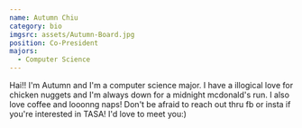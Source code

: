 ```yaml
---
name: Autumn Chiu
category: bio
imgsrc: assets/Autumn-Board.jpg
position: Co-President
majors:
  - Computer Science
---
```

Hai!! I'm Autumn and I'm a computer science major. I have a illogical love for chicken nuggets and I'm always down for a midnight mcdonald's run. I also love coffee and looonng naps! Don't be afraid to reach out thru fb or insta if you're interested in TASA! I'd love to meet you:)

